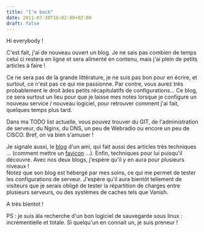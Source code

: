 ```yaml
---
title: "I'm back"
date: 2011-07-30T16:02:00+02:00
draft: false
---
```


Hi everybody !

C'est fait, j'ai de nouveau ouvert un blog. Je ne sais pas combien de temps celui ci restera en ligne et sera alimenté en contenu, mais j'ai plein de petits articles à faire !

Ce ne sera pas de la grande littérature, je ne suis pas bon pour en écrire, et surtout, ce n'est pas ce qui me passionne. Par contre, vous aurez très probablement le droit àdes petits récapitulatifs de configurations... Ce blog, ce sera surtout un lieu pour que je laisse mes notes lorsque je configure un nouveau service / nouveau logiciel, pour retrouver comment j'ai fait, quelques temps plus tard.

Dans ma TODO list actuelle, vous pouvez trouver du GIT, de l'administration de serveur, du Nginx, du DNS, un peu de Webradio ou encore un peu de CISCO. Bref, on va bien s'amuser !

Je signale aussi, le [blog](http://www.leprocrastinateur.com) d'un ami, qui fait aussi des articles trés techniques ... (comment mettre un [favicon](http://www.leprocrastinateur.com/?p=937) ...). Enfin, techniques pour lui puisqu'il découvre. Avec nos deux blogs, j'espère qu'il y en aura pour plusieurs niveaux !  
Notez que son blog est hébergé par mes soins, ce qui me permet de tester les configurations de serveur. J'espère qu'il aura bientôt tellement de visiteurs que je serais obligé de tester la répartition de charges entre plusieurs serveurs, ou des systèmes de caches tels que Vanish.

A très bientot !

PS : je suis àla recherche d'un bon logiciel de sauvegarde sous linux : incrémentielle et totale. Si quelqu'un en connait un, je suis preneur !